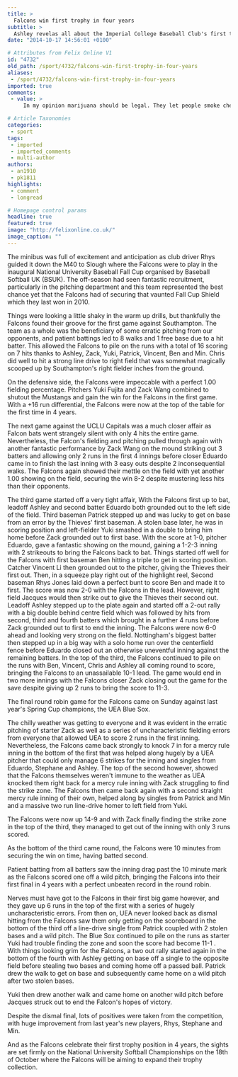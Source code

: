```yaml
---
title: >
  Falcons win first trophy in four years
subtitle: >
  Ashley revelas all about the Imperial College Baseball Club's first trophy 4 years
date: "2014-10-17 14:56:01 +0100"

# Attributes from Felix Online V1
id: "4732"
old_path: /sport/4732/falcons-win-first-trophy-in-four-years
aliases:
 - /sport/4732/falcons-win-first-trophy-in-four-years
imported: true
comments:
 - value: >
     In my opinion marijuana should be legal. They let people smoke chemicals in cigarettes, why is a plant so bad then? In fact you don’t even have to smoke it for people thinking o820;sm2king is so bad!!” You can’t take too much of it and die like alcohol or aspirin. No one has ever died of smoking marijuana. Do you realize that more people have died eating a peanut? At least let the people who need it have it. It needs to be legal in all 50 states!!

# Article Taxonomies
categories:
 - sport
tags:
 - imported
 - imported_comments
 - multi-author
authors:
 - an1910
 - pk1811
highlights:
 - comment
 - longread

# Homepage control params
headline: true
featured: true
image: "http://felixonline.co.uk/"
image_caption: ""
---
```


The minibus was full of excitement and anticipation as club driver Rhys guided it down the M40 to Slough where the Falcons were to play in the inaugural National University Baseball Fall Cup organised by Baseball Softball UK (BSUK). The off-season had seen fantastic recruitment, particularly in the pitching department and this team represented the best chance yet that the Falcons had of securing that vaunted Fall Cup Shield which they last won in 2010.

Things were looking a little shaky in the warm up drills, but thankfully the Falcons found their groove for the first game against Southampton. The team as a whole was the beneficiary of some erratic pitching from our opponents, and patient battings led to 8 walks and 1 free base due to a hit batter. This allowed the Falcons to pile on the runs with a total of 16 scoring on 7 hits thanks to Ashley, Zack, Yuki, Patrick, Vincent, Ben and Min. Chris did well to hit a strong line drive to right field that was somewhat magically scooped up by Southampton's right fielder inches from the ground.

On the defensive side, the Falcons were impeccable with a perfect 1.00 fielding percentage. Pitchers Yuki Fujita and Zack Wang combined to shutout the Mustangs and gain the win for the Falcons in the first game. With a +16 run differential, the Falcons were now at the top of the table for the first time in 4 years.

The next game against the UCLU Capitals was a much closer affair as Falcon bats went strangely silent with only 4 hits the entire game. Nevertheless, the Falcon's fielding and pitching pulled through again with another fantastic performance by Zack Wang on the mound striking out 3 batters and allowing only 2 runs in the first 4 innings before closer Eduardo came in to finish the last inning with 3 easy outs despite 2 inconsequential walks. The Falcons again showed their mettle on the field with yet another 1.00 showing on the field, securing the win 8-2 despite mustering less hits than their opponents.

The third game started off a very tight affair, With the Falcons first up to bat, leadoff Ashley and second batter Eduardo both grounded out to the left side of the field. Third baseman Patrick stepped up and was lucky to get on base from an error by the Thieves' first baseman. A stolen base later, he was in scoring position and left-fielder Yuki smashed in a double to bring him home before Zack grounded out to first base. With the score at 1-0, pitcher Eduardo, gave a fantastic showing on the mound, gaining a 1-2-3 inning with 2 strikeouts to bring the Falcons back to bat. Things started off well for the Falcons with first baseman Ben hitting a triple to get in scoring position. Catcher Vincent Li then grounded out to the pitcher, giving the Thieves their first out. Then, in a squeeze play right out of the highlight reel, Second baseman Rhys Jones laid down a perfect bunt to score Ben and made it to first. The score was now 2-0 with the Falcons in the lead. However, right field Jacques would then strike out to give the Thieves their second out. Leadoff Ashley stepped up to the plate again and started off a 2-out rally with a big double behind centre field which was followed by hits from second, third and fourth batters which brought in a further 4 runs before Zack grounded out to first to end the inning. The Falcons were now 6-0 ahead and looking very strong on the field. Nottingham's biggest batter then stepped up in a big way with a solo home run over the centerfield fence before Eduardo closed out an otherwise uneventful inning against the remaining batters. In the top of the third, the Falcons continued to pile on the runs with Ben, Vincent, Chris and Ashley all coming round to score, bringing the Falcons to an unassailable 10-1 lead. The game would end in two more innings with the Falcons closer Zack closing out the game for the save despite giving up 2 runs to bring the score to 11-3.

The final round robin game for the Falcons came on Sunday against last year's Spring Cup champions, the UEA Blue Sox.

The chilly weather was getting to everyone and it was evident in the erratic pitching of starter Zack as well as a series of uncharacteristic fielding errors from everyone that allowed UEA to score 2 runs in the first inning. Nevertheless, the Falcons came back strongly to knock 7 in for a mercy rule inning in the bottom of the first that was helped along hugely by a UEA pitcher that could only manage 6 strikes for the inning and singles from Eduardo, Stephane and Ashley. The top of the second however, showed that the Falcons themselves weren't immune to the weather as UEA knocked them right back for a mercy rule inning with Zack struggling to find the strike zone. The Falcons then came back again with a second straight mercy rule inning of their own, helped along by singles from Patrick and Min and a massive two run line-drive homer to left field from Yuki.

The Falcons were now up 14-9 and with Zack finally finding the strike zone in the top of the third, they managed to get out of the inning with only 3 runs scored.

As the bottom of the third came round, the Falcons were 10 minutes from securing the win on time, having batted second.

Patient batting from all batters saw the inning drag past the 10 minute mark as the Falcons scored one off a wild pitch, bringing the Falcons into their first final in 4 years with a perfect unbeaten record in the round robin.

Nerves must have got to the Falcons in their first big game however, and they gave up 6 runs in the top of the first with a series of hugely uncharacteristic errors. From then on, UEA never looked back as dismal hitting from the Falcons saw them only getting on the scoreboard in the bottom of the third off a line-drive single from Patrick coupled with 2 stolen bases and a wild pitch. The Blue Sox continued to pile on the runs as starter Yuki had trouble finding the zone and soon the score had become 11-1 . With things looking grim for the Falcons, a two out rally started again in the bottom of the fourth with Ashley getting on base off a single to the opposite field before stealing two bases and coming home off a passed ball. Patrick drew the walk to get on base and subsequently came home on a wild pitch after two stolen bases.

Yuki then drew another walk and came home on another wild pitch before Jacques struck out to end the Falcon's hopes of victory.

Despite the dismal final, lots of positives were taken from the competition, with huge improvement from last year's new players, Rhys, Stephane and Min.

And as the Falcons celebrate their first trophy position in 4 years, the sights are set firmly on the National University Softball Championships on the 18th of October where the Falcons will be aiming to expand their trophy collection.
